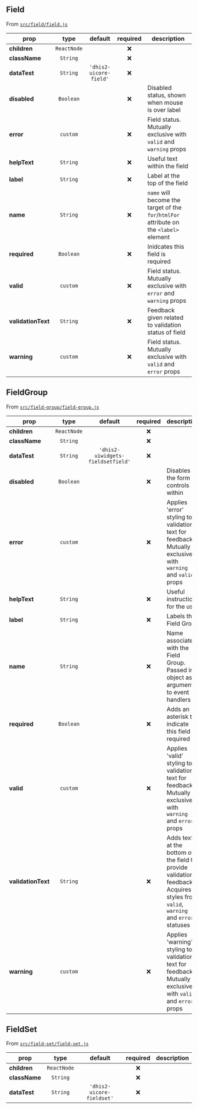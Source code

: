 ## Field

From [`src/field/field.js`](./src/field/field.js)

| prop               |    type     |        default         | required | description                                                                             |
| ------------------ | :---------: | :--------------------: | :------: | --------------------------------------------------------------------------------------- |
| **children**       | `ReactNode` |                        |   :x:    |
| **className**      |  `String`   |                        |   :x:    |
| **dataTest**       |  `String`   | `'dhis2-uicore-field'` |   :x:    |
| **disabled**       |  `Boolean`  |                        |   :x:    | Disabled status, shown when mouse is over label                                         |
| **error**          |  `custom`   |                        |   :x:    | Field status. Mutually exclusive with `valid` and `warning` props                       |
| **helpText**       |  `String`   |                        |   :x:    | Useful text within the field                                                            |
| **label**          |  `String`   |                        |   :x:    | Label at the top of the field                                                           |
| **name**           |  `String`   |                        |   :x:    | `name` will become the target of the `for`/`htmlFor` attribute on the `<label>` element |
| **required**       |  `Boolean`  |                        |   :x:    | Inidcates this field is required                                                        |
| **valid**          |  `custom`   |                        |   :x:    | Field status. Mutually exclusive with `error` and `warning` props                       |
| **validationText** |  `String`   |                        |   :x:    | Feedback given related to validation status of field                                    |
| **warning**        |  `custom`   |                        |   :x:    | Field status. Mutually exclusive with `valid` and `error` props                         |

## FieldGroup

From [`src/field-group/field-group.js`](./src/field-group/field-group.js)

| prop               |    type     |              default              | required | description                                                                                                                       |
| ------------------ | :---------: | :-------------------------------: | :------: | --------------------------------------------------------------------------------------------------------------------------------- |
| **children**       | `ReactNode` |                                   |   :x:    |
| **className**      |  `String`   |                                   |   :x:    |
| **dataTest**       |  `String`   | `'dhis2-uiwidgets-fieldsetfield'` |   :x:    |
| **disabled**       |  `Boolean`  |                                   |   :x:    | Disables the form controls within                                                                                                 |
| **error**          |  `custom`   |                                   |   :x:    | Applies 'error' styling to validation text for feedback. Mutually exclusive with `warning` and `valid` props                      |
| **helpText**       |  `String`   |                                   |   :x:    | Useful instructions for the user                                                                                                  |
| **label**          |  `String`   |                                   |   :x:    | Labels the Field Group                                                                                                            |
| **name**           |  `String`   |                                   |   :x:    | Name associate with the Field Group. Passed in object as argument to event handlers                                               |
| **required**       |  `Boolean`  |                                   |   :x:    | Adds an asterisk to indicate this field is required                                                                               |
| **valid**          |  `custom`   |                                   |   :x:    | Applies 'valid' styling to validation text for feedback. Mutually exclusive with `warning` and `error` props                      |
| **validationText** |  `String`   |                                   |   :x:    | Adds text at the bottom of the field to provide validation feedback. Acquires styles from `valid`, `warning` and `error` statuses |
| **warning**        |  `custom`   |                                   |   :x:    | Applies 'warning' styling to validation text for feedback. Mutually exclusive with `valid` and `error` props                      |

## FieldSet

From [`src/field-set/field-set.js`](./src/field-set/field-set.js)

| prop          |    type     |          default          | required | description |
| ------------- | :---------: | :-----------------------: | :------: | ----------- |
| **children**  | `ReactNode` |                           |   :x:    |
| **className** |  `String`   |                           |   :x:    |
| **dataTest**  |  `String`   | `'dhis2-uicore-fieldset'` |   :x:    |
